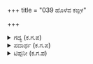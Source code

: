+++
title = "039 ಹೊಳೆವ ಕಙ್ಗಳ"

+++

<details><summary>ಗದ್ಯ (ಕ.ಗ.ಪ) </summary>

39. ಆಕೆಯ ಹೊಳೆಯುತ್ತಿರುವ ಕಣ್ಣುಗಳ ಬೆಳಕಿನಲ್ಲಿ ವಿಷಯಲಂಪಟರ ಮುಖ ಕಾಣದಂತಾದುವು. ಅವಳ ಶರೀರದ ಕಾಂತಿಯ ತಂಪಿನಲ್ಲಿ ಅವರ ಬುದ್ಧಿಗಳು ಕುಗ್ಗಿದುವು. ಆಕೆಯ ಸುಂದರ ಬೆಡಗಿನಿಂದ ಅಹಂಕಾರ ಶಿಲೆಗಳು ಒಡೆದವು, ಆಕೆಯ ಮೋಹಕ ಚೆಲುವಿನಾಘಾತದಿಂದ ಮಹಾಮಹೀಶ್ವರರ ಚಿತ್ತಗಳು ಹೊಳೆದು ಅಡಗಿಕೊಂಡವು.
</details>

<details><summary>ಪದಾರ್ಥ (ಕ.ಗ.ಪ) </summary>

ಕಾಮುಕ-ವಿಷಯಲಂಪಟ, ವಿಭ್ರಮ-ಬೆಡಗು, ಕತ್ತಲಿಸು-ಕಾಣದಂತಾಗು.
</details>

<details><summary>ಟಿಪ್ಪನೀ (ಕ.ಗ.ಪ) </summary>

ಮೊದಲು ಕಪ್ಪು ಬಣ್ಣದ ಯಮುನಾ ನದಿಯ ಪ್ರವಾಹವನ್ನು ನಂತರ ಬಿಳಿಯ ಬಣ್ಣದ ಗಂಗಾ ನದಿಯ ಪ್ರವಾಹವನ್ನೂ ಹೋಲಿಸಿ ನಂತರ ಅವೆರಡರೆ ಸಂಗಮವನ್ನು ಇಲ್ಲಿ ಕವಿ ಸ್ವಾರಸ್ಯವಗಿ ವರ್ಣಿಸಿದ್ದಾನೆ.
</details>
